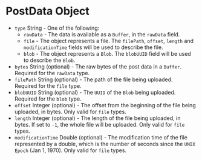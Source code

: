 # PostData Object

* `type` String - One of the following:
  * `rawData` - The data is available as a `Buffer`, in the `rawData` field.
  * `file` - The object represents a file. The `filePath`, `offset`, `length`
    and `modificationTime` fields will be used to describe the file.
  * `blob` - The object represents a `Blob`. The `blobUUID` field will be used
    to describe the `Blob`.
* `bytes` String (optional) - The raw bytes of the post data in a `Buffer`.
  Required for the `rawData` type.
* `filePath` String (optional) - The path of the file being uploaded. Required
  for the `file` type.
* `blobUUID` String (optional) - The `UUID` of the `Blob` being uploaded.
  Required for the `blob` type.
* `offset` Integer (optional) - The offset from the beginning of the file being
  uploaded, in bytes. Only valid for `file` types.
* `length` Integer (optional) - The length of the file being uploaded, in bytes.
  If set to `-1`, the whole file will be uploaded. Only valid for `file` types.
* `modificationTime` Double (optional) - The modification time of the file
  represented by a double, which is the number of seconds since the `UNIX Epoch`
  (Jan 1, 1970). Only valid for `file` types.
